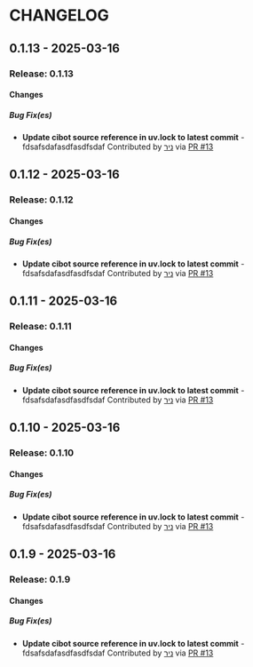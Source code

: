 CHANGELOG
=========
0.1.13 - 2025-03-16
--------------------
### Release: 0.1.13
#### Changes
##### Bug Fix(es)
- **Update cibot source reference in uv.lock to latest commit** - fdsafsdafasdfasdfsdaf
 Contributed by [ניר](https://github.com/ניר) via [PR #13](https://github.com/nrbnlulu/cibot_test/pull/13/)


0.1.12 - 2025-03-16
--------------------
### Release: 0.1.12
#### Changes
##### Bug Fix(es)
- **Update cibot source reference in uv.lock to latest commit** - fdsafsdafasdfasdfsdaf
 Contributed by [ניר](https://github.com/ניר) via [PR #13](https://github.com/nrbnlulu/cibot_test/pull/13/)


0.1.11 - 2025-03-16
--------------------
### Release: 0.1.11
#### Changes
##### Bug Fix(es)
- **Update cibot source reference in uv.lock to latest commit** - fdsafsdafasdfasdfsdaf
 Contributed by [ניר](https://github.com/ניר) via [PR #13](https://github.com/nrbnlulu/cibot_test/pull/13/)


0.1.10 - 2025-03-16
--------------------
### Release: 0.1.10
#### Changes
##### Bug Fix(es)
- **Update cibot source reference in uv.lock to latest commit** - fdsafsdafasdfasdfsdaf
 Contributed by [ניר](https://github.com/ניר) via [PR #13](https://github.com/nrbnlulu/cibot_test/pull/13/)


0.1.9 - 2025-03-16
--------------------
### Release: 0.1.9
#### Changes
##### Bug Fix(es)
- **Update cibot source reference in uv.lock to latest commit** - fdsafsdafasdfasdfsdaf
 Contributed by [ניר](https://github.com/ניר) via [PR #13](https://github.com/nrbnlulu/cibot_test/pull/13/)
